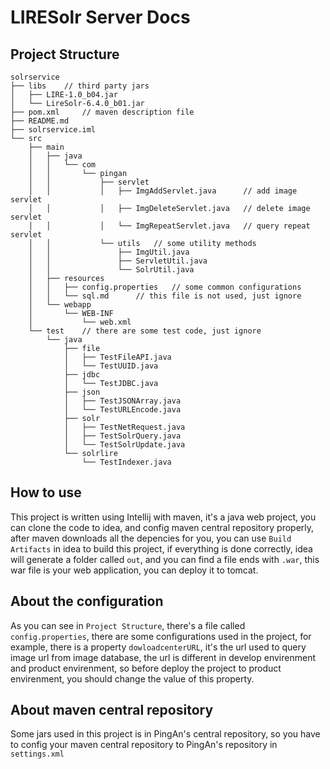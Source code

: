 # LIRESolr Server Docs

## Project Structure

```
solrservice
├── libs    // third party jars
│   ├── LIRE-1.0_b04.jar
│   └── LireSolr-6.4.0_b01.jar
├── pom.xml     // maven description file
├── README.md
├── solrservice.iml
└── src
    ├── main
    │   ├── java
    │   │   └── com
    │   │       └── pingan
    │   │           ├── servlet
    │   │           │   ├── ImgAddServlet.java      // add image servlet
    │   │           │   ├── ImgDeleteServlet.java   // delete image servlet
    │   │           │   └── ImgRepeatServlet.java   // query repeat servlet
    │   │           └── utils   // some utility methods
    │   │               ├── ImgUtil.java
    │   │               ├── ServletUtil.java
    │   │               └── SolrUtil.java
    │   ├── resources
    │   │   ├── config.properties   // some common configurations
    │   │   └── sql.md      // this file is not used, just ignore 
    │   └── webapp
    │       └── WEB-INF
    │           └── web.xml
    └── test    // there are some test code, just ignore
        └── java
            ├── file
            │   ├── TestFileAPI.java
            │   └── TestUUID.java
            ├── jdbc
            │   └── TestJDBC.java
            ├── json
            │   ├── TestJSONArray.java
            │   └── TestURLEncode.java
            ├── solr
            │   ├── TestNetRequest.java
            │   ├── TestSolrQuery.java
            │   └── TestSolrUpdate.java
            └── solrlire
                └── TestIndexer.java
```

## How to use

 This project is written using Intellij with maven, it's a java web project, you can clone the code to idea, and config maven central repository properly, after maven downloads all the depencies for you, you can use `Build Artifacts` in idea to build this project, if everything is done correctly, idea will generate a folder called `out`, and you can find a file ends with `.war`, this war file is your web application, you can deploy it to tomcat. 

## About the configuration

As you can see in `Project Structure`, there's a file called `config.properties`, there are some configurations used in the project, for example, there is a property `dowloadcenterURL`, it's the url used to query image url from image database, the url is different in develop envirenment and product envirenment, so before deploy the project to product envirenment, you should change the value of this property.

## About maven central repository

Some jars used in this project is in PingAn's central repository, so you have to config your maven central repository to PingAn's repository in `settings.xml`